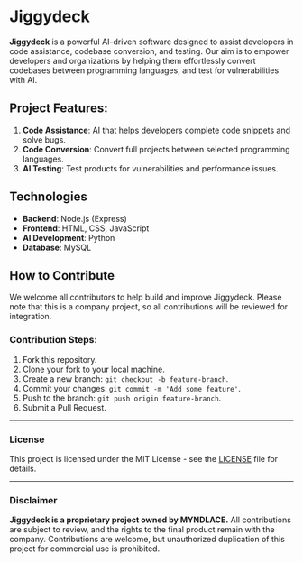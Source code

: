 # Jiggydeck

**Jiggydeck** is a powerful AI-driven software designed to assist developers in code assistance, codebase conversion, and testing. Our aim is to empower developers and organizations by helping them effortlessly convert codebases between programming languages, and test for vulnerabilities with AI.

## Project Features:
1. **Code Assistance**: AI that helps developers complete code snippets and solve bugs.
2. **Code Conversion**: Convert full projects between selected programming languages.
3. **AI Testing**: Test products for vulnerabilities and performance issues.

## Technologies
- **Backend**: Node.js (Express)
- **Frontend**: HTML, CSS, JavaScript
- **AI Development**: Python
- **Database**: MySQL

## How to Contribute
We welcome all contributors to help build and improve Jiggydeck. Please note that this is a company project, so all contributions will be reviewed for integration.

### Contribution Steps:
1. Fork this repository.
2. Clone your fork to your local machine.
3. Create a new branch: `git checkout -b feature-branch`.
4. Commit your changes: `git commit -m 'Add some feature'`.
5. Push to the branch: `git push origin feature-branch`.
6. Submit a Pull Request.

---

### License
This project is licensed under the MIT License - see the [LICENSE](LICENSE) file for details.

---

### Disclaimer
**Jiggydeck is a proprietary project owned by MYNDLACE.** All contributions are subject to review, and the rights to the final product remain with the company. Contributions are welcome, but unauthorized duplication of this project for commercial use is prohibited.
